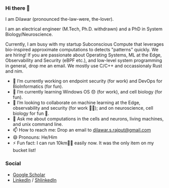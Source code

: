 ### Hi there 👋

I am Dilawar (pronounced the-law-were, the-lover).

I am an electrical engineer (M.Tech, Ph.D. withdrawn) and a PhD in System Biology/Neuroscience.

Currently, I am busy with my startup Subconscious Compute that leverages bio-inspired approximate computations
to detects "patterns" quickly. We are hiring! If you are passionate about Operating Systems, ML at the Edge, 
Observability and Security (eBPF etc.), and low-level system programming in general, 
drop me an email. We mostly use C/C++ and occassionaly Rust and nim.

- 🔭 I’m currently working on endpoint security (for work) and DevOps for BioInformatics (for fun).
- 🌱 I’m currently learning Windows OS 😞 (for work), and cell biology (for fun).
- 👯 I’m looking to collaborate on machine learning at the Edge, observability and security (for work 👷‍♂️); and on neuroscience, cell biology for fun 🏏. 
- 💬 Ask me about computations in the cells and neurons, living machines, and unix command line.
- 📫 How to reach me: Drop an email to <dilawar.s.rajput@gmail.com>
- 😄 Pronouns: He/Him
- ⚡ Fun fact: I can run 10km🏃‍♂️ easily now. It was the only item on my bucket list!

### Social

- [Google Scholar](https://scholar.google.com/citations?user=M8uppRgAAAAJ&hl=en&authuser=1)
- [LinkedIn](https://www.linkedin.com/in/dilawar-singh/) / [ShlinkedIn](https://www.shlinkedin.com/sh/hotteasaurus)
